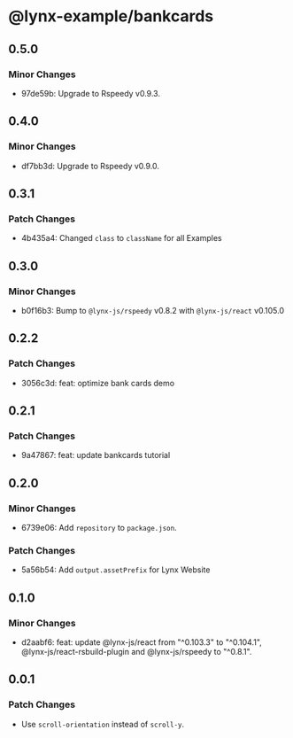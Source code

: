# @lynx-example/bankcards

## 0.5.0

### Minor Changes

- 97de59b: Upgrade to Rspeedy v0.9.3.

## 0.4.0

### Minor Changes

- df7bb3d: Upgrade to Rspeedy v0.9.0.

## 0.3.1

### Patch Changes

- 4b435a4: Changed `class` to `className` for all Examples

## 0.3.0

### Minor Changes

- b0f16b3: Bump to `@lynx-js/rspeedy` v0.8.2 with `@lynx-js/react` v0.105.0

## 0.2.2

### Patch Changes

- 3056c3d: feat: optimize bank cards demo

## 0.2.1

### Patch Changes

- 9a47867: feat: update bankcards tutorial

## 0.2.0

### Minor Changes

- 6739e06: Add `repository` to `package.json`.

### Patch Changes

- 5a56b54: Add `output.assetPrefix` for Lynx Website

## 0.1.0

### Minor Changes

- d2aabf6: feat: update @lynx-js/react from "^0.103.3" to "^0.104.1", @lynx-js/react-rsbuild-plugin and @lynx-js/rspeedy to "^0.8.1".

## 0.0.1

### Patch Changes

- Use `scroll-orientation` instead of `scroll-y`.
